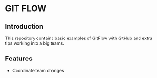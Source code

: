 # GIT FLOW

## Introduction
This repository contains basic examples of GitFlow with GitHub and extra tips working into a big teams.

## Features

- Coordinate team changes
